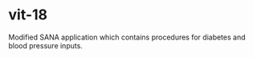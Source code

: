 vit-18
======
Modified SANA application which contains procedures for diabetes and blood pressure inputs.
